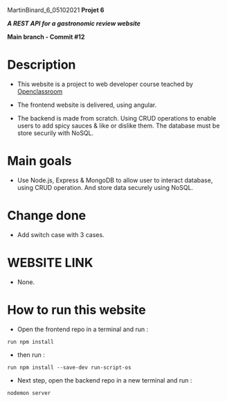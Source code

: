 MartinBinard_6_05102021
**Projet 6**

***A REST API for a gastronomic review website***

**Main branch - Commit #12**

# Description

* This website is a project to web developer course teached by [Openclassroom](https://openclassrooms.com/en/paths/141-web-developer)

* The frontend website is delivered, using angular.
* The backend is made from scratch. Using CRUD operations to enable users to add spicy sauces & like or dislike them. The database must be store securily with NoSQL.

# Main goals

* Use Node.js, Express & MongoDB to allow user to interact database, using CRUD operation. And store data securely using NoSQL. 

# Change done

* Add switch case with 3 cases.

# WEBSITE LINK

* None.

# How to run this website

* Open the frontend repo in a terminal and run :
```
run npm install
```
* then run :
```
run npm install --save-dev run-script-os
```
* Next step, open the backend repo in a new terminal and run :
```
nodemon server
```